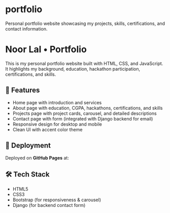 # portfolio
Personal portfolio website showcasing my projects, skills, certifications, and contact information.
# Noor Lal • Portfolio

This is my personal portfolio website built with HTML, CSS, and JavaScript.  
It highlights my background, education, hackathon participation, certifications, and skills.  

## 🌟 Features
- Home page with introduction and services
- About page with education, CGPA, hackathons, certifications, and skills
- Projects page with project cards, carousel, and detailed descriptions
- Contact page with form (integrated with Django backend for email)
- Responsive design for desktop and mobile
- Clean UI with accent color theme

## 🚀 Deployment
Deployed on **GitHub Pages** at:  


## 🛠️ Tech Stack
- HTML5
- CSS3
- Bootstrap (for responsiveness & carousel)
- Django (for backend contact form)
